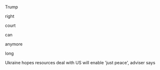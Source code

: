 Trump

right

court

can

anymore

long

Ukraine hopes resources deal with US will enable 'just peace', adviser says